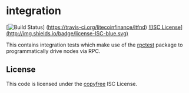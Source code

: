 integration
===========

[![Build Status](http://img.shields.io/travis/litecoinfinance/ltfnd.svg)]
(https://travis-ci.org/litecoinfinance/ltfnd) [![ISC License]
(http://img.shields.io/badge/license-ISC-blue.svg)](http://copyfree.org)

This contains integration tests which make use of the
[rpctest](https://github.com/litecoinfinance/ltfnd/tree/master/rpctest) package to
programmatically drive nodes via RPC.

## License

This code is licensed under the [copyfree](http://copyfree.org) ISC License.
